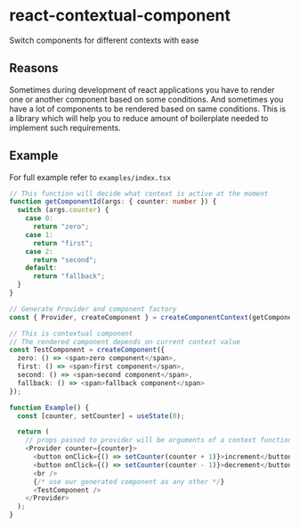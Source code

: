 # react-contextual-component

Switch components for different contexts with ease

## Reasons

Sometimes during development of react applications you have to
render one or another component based on some conditions.
And sometimes you have a lot of components to be rendered based
on same conditions.
This is a library which will help you to reduce amount of
boilerplate needed to implement such requirements.

## Example

For full example refer to `examples/index.tsx`

```typescript jsx
// This function will decide what context is active at the moment
function getComponentId(args: { counter: number }) {
  switch (args.counter) {
    case 0:
      return "zero";
    case 1:
      return "first";
    case 2:
      return "second";
    default:
      return "fallback";
  }
}

// Generate Provider and component factory
const { Provider, createComponent } = createComponentContext(getComponentId);

// This is contextual component
// The rendered component depends on current context value
const TestComponent = createComponent({
  zero: () => <span>zero component</span>,
  first: () => <span>first component</span>,
  second: () => <span>second component</span>,
  fallback: () => <span>fallback component</span>
});

function Example() {
  const [counter, setCounter] = useState(0);

  return (
    // props passed to provider will be arguments of a context function
    <Provider counter={counter}>
      <button onClick={() => setCounter(counter + 1)}>increment</button>
      <button onClick={() => setCounter(counter - 1)}>decrement</button>
      <br />
      {/* use our generated component as any other */}
      <TestComponent />
    </Provider>
  );
}
```
